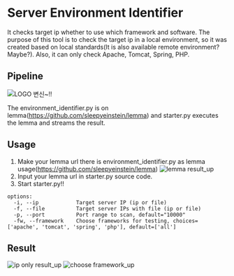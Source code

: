 # Server Environment Identifier
It checks target ip whether to use which framework and software. The purpose of this tool is to check the target ip in a local environment, so it was created based on local standards(It is also available remote environment? Maybe?). Also, it can only check Apache, Tomcat, Spring, PHP. 


## Pipeline
![LOGO 변신~!!](https://github.com/user-attachments/assets/692dbc32-829a-42ec-9c65-eb067f25888f)



The environment_identifier.py is on lemma(https://github.com/sleepyeinstein/lemma) and starter.py executes the lemma and streams the result.

## Usage
1. Make your lemma url there is environment_identifier.py as lemma usage(https://github.com/sleepyeinstein/lemma)
![lemma result_up](https://github.com/user-attachments/assets/ec6631b4-cfa6-4202-acb7-001fea61ae21)
2. Input your lemma url in starter.py source code.
3. Start starter.py!!

```
options:
  -i, --ip            Target server IP (ip or file)
  -f, --file          Target server IPs with file (ip or file)
  -p, --port          Port range to scan, default="10000"
  -fw, --framework    Choose frameworks for testing, choices=['apache', 'tomcat', 'spring', 'php'], default=['all']
  ```

## Result
![ip only result_up](https://github.com/user-attachments/assets/40d998eb-fd5d-4678-a4ea-34f0174ba77c)
![choose framework_up](https://github.com/user-attachments/assets/8ddc8b28-ac5d-4c32-a4f4-d199224bf25d)





